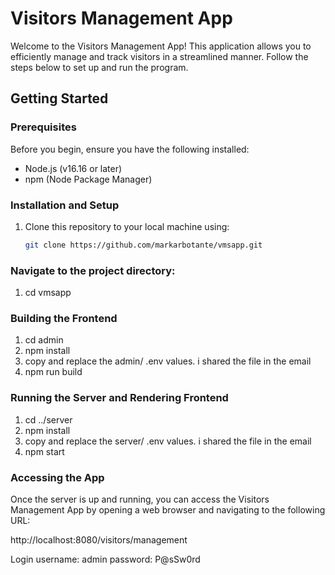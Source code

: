# Visitors Management App

Welcome to the Visitors Management App! This application allows you to efficiently manage and track visitors in a streamlined manner. Follow the steps below to set up and run the program.

## Getting Started

### Prerequisites

Before you begin, ensure you have the following installed:

- Node.js (v16.16 or later)
- npm (Node Package Manager)

### Installation and Setup

1. Clone this repository to your local machine using:

   ```bash
   git clone https://github.com/markarbotante/vmsapp.git
   ```

### Navigate to the project directory:

1. cd vmsapp

### Building the Frontend

1. cd admin
2. npm install
3. copy and replace the admin/ .env values. i shared the file in the email
4. npm run build

### Running the Server and Rendering Frontend

1. cd ../server
2. npm install
3. copy and replace the server/ .env values. i shared the file in the email
4. npm start

### Accessing the App

Once the server is up and running, you can access the Visitors Management App by opening a web browser and navigating to the following URL:

http://localhost:8080/visitors/management

Login 
username: admin
password: P@sSw0rd
